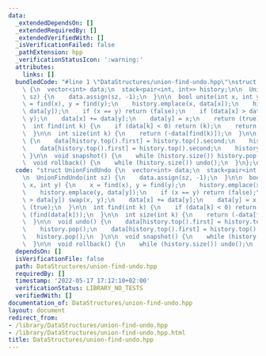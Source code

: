 ```yaml
---
data:
  _extendedDependsOn: []
  _extendedRequiredBy: []
  _extendedVerifiedWith: []
  _isVerificationFailed: false
  _pathExtension: hpp
  _verificationStatusIcon: ':warning:'
  attributes:
    links: []
  bundledCode: "#line 1 \"DataStructures/union-find-undo.hpp\"\nstruct UnionFindUndo\
    \ {\n  vector<int> data;\n  stack<pair<int, int>> history;\n\n  UnionFindUndo(int\
    \ sz) {\n    data.assign(sz, -1);\n  }\n\n  bool unite(int x, int y) {\n    x\
    \ = find(x), y = find(y);\n    history.emplace(x, data[x]);\n    history.emplace(y,\
    \ data[y]);\n    if (x == y) return (false);\n    if (data[x] > data[y]) swap(x,\
    \ y);\n    data[x] += data[y];\n    data[y] = x;\n    return (true);\n  }\n\n\
    \  int find(int k) {\n    if (data[k] < 0) return (k);\n    return (find(data[k]));\n\
    \  }\n\n  int size(int k) {\n    return (-data[find(k)]);\n  }\n\n  void undo()\
    \ {\n    data[history.top().first] = history.top().second;\n    history.pop();\n\
    \    data[history.top().first] = history.top().second;\n    history.pop();\n \
    \ }\n\n  void snapshot() {\n    while (history.size()) history.pop();\n  }\n\n\
    \  void rollback() {\n    while (history.size()) undo();\n  }\n};\n"
  code: "struct UnionFindUndo {\n  vector<int> data;\n  stack<pair<int, int>> history;\n\
    \n  UnionFindUndo(int sz) {\n    data.assign(sz, -1);\n  }\n\n  bool unite(int\
    \ x, int y) {\n    x = find(x), y = find(y);\n    history.emplace(x, data[x]);\n\
    \    history.emplace(y, data[y]);\n    if (x == y) return (false);\n    if (data[x]\
    \ > data[y]) swap(x, y);\n    data[x] += data[y];\n    data[y] = x;\n    return\
    \ (true);\n  }\n\n  int find(int k) {\n    if (data[k] < 0) return (k);\n    return\
    \ (find(data[k]));\n  }\n\n  int size(int k) {\n    return (-data[find(k)]);\n\
    \  }\n\n  void undo() {\n    data[history.top().first] = history.top().second;\n\
    \    history.pop();\n    data[history.top().first] = history.top().second;\n \
    \   history.pop();\n  }\n\n  void snapshot() {\n    while (history.size()) history.pop();\n\
    \  }\n\n  void rollback() {\n    while (history.size()) undo();\n  }\n};"
  dependsOn: []
  isVerificationFile: false
  path: DataStructures/union-find-undo.hpp
  requiredBy: []
  timestamp: '2022-05-17 17:12:10+02:00'
  verificationStatus: LIBRARY_NO_TESTS
  verifiedWith: []
documentation_of: DataStructures/union-find-undo.hpp
layout: document
redirect_from:
- /library/DataStructures/union-find-undo.hpp
- /library/DataStructures/union-find-undo.hpp.html
title: DataStructures/union-find-undo.hpp
---
```

